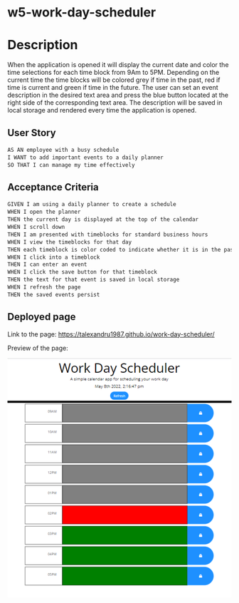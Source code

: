 # w5-work-day-scheduler

# Description

When the application is opened it will display the current date and color the time selections for each time block from 9Am to 5PM. Depending on the current time the time blocks will be colored grey if time in the past, red if time is current and green if time in the future. The user can set an event description in the desired text area and press the blue button located at the right side of the corresponding text area. The description will be saved in local storage and rendered every time the application is opened.

## User Story

```md
AS AN employee with a busy schedule
I WANT to add important events to a daily planner
SO THAT I can manage my time effectively
```

## Acceptance Criteria

```md
GIVEN I am using a daily planner to create a schedule
WHEN I open the planner
THEN the current day is displayed at the top of the calendar
WHEN I scroll down
THEN I am presented with timeblocks for standard business hours
WHEN I view the timeblocks for that day
THEN each timeblock is color coded to indicate whether it is in the past, present, or future
WHEN I click into a timeblock
THEN I can enter an event
WHEN I click the save button for that timeblock
THEN the text for that event is saved in local storage
WHEN I refresh the page
THEN the saved events persist
```
## Deployed page

Link to the page: https://talexandru1987.github.io/work-day-scheduler/

Preview of the page:

![Planner preview](./assets/img/preview.png)
